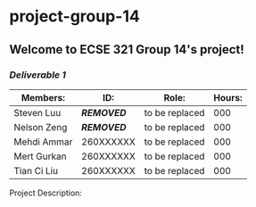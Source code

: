# project-group-14

## Welcome to ECSE 321 Group 14's project!

### *Deliverable 1*
| Members:    | ID:       | Role:          | Hours: |
|-------------|-----------|----------------|--------|
| Steven Luu  | ***REMOVED*** | to be replaced | 000    |
| Nelson Zeng | ***REMOVED*** | to be replaced | 000    |
| Mehdi Ammar | 260XXXXXX | to be replaced | 000    |
| Mert Gurkan | 260XXXXXX | to be replaced | 000    |
| Tian Ci Liu | 260XXXXXX | to be replaced | 000    |

Project Description:
	

